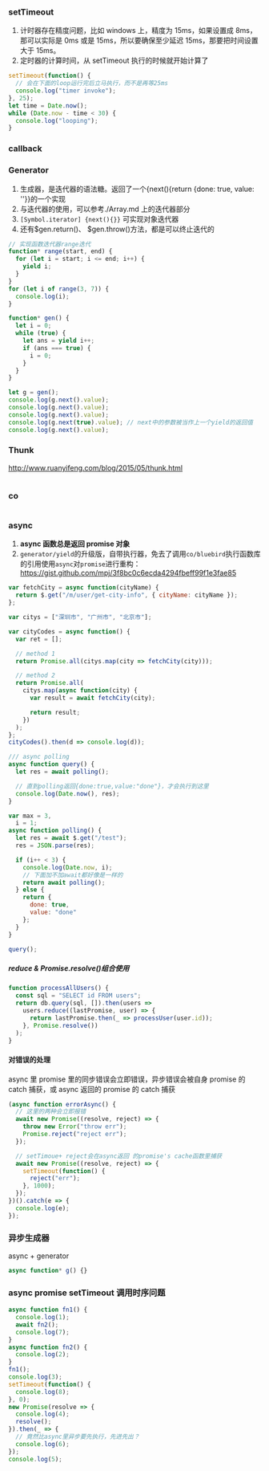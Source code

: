 ### setTimeout

1.  计时器存在精度问题，比如 windows 上，精度为 15ms，如果设置成 8ms，那可以实际是 0ms 或是 15ms，所以要确保至少延迟 15ms，那要把时间设置大于 15ms。
2.  定时器的计算时间，从 setTimeout 执行的时候就开始计算了

```js
setTimeout(function() {
  // 会在下面的loop运行完后立马执行，而不是再等25ms
  console.log("timer invoke");
}, 25);
let time = Date.now();
while (Date.now - time < 30) {
  console.log("looping");
}
```

### callback

### Generator

1.  生成器，是迭代器的语法糖。返回了一个{next(){return {done: true, value: ''}}的一个实现
2.  与迭代器的使用，可以参考./Array.md 上的迭代器部分
3.  `[Symbol.iterator] {next(){}}` 可实现对象迭代器
4.  还有$gen.return()、 $gen.throw()方法，都是可以终止迭代的

```js
// 实现函数迭代器range迭代
function* range(start, end) {
  for (let i = start; i <= end; i++) {
    yield i;
  }
}
for (let i of range(3, 7)) {
  console.log(i);
}

function* gen() {
  let i = 0;
  while (true) {
    let ans = yield i++;
    if (ans === true) {
      i = 0;
    }
  }
}

let g = gen();
console.log(g.next().value);
console.log(g.next().value);
console.log(g.next().value);
console.log(g.next(true).value); // next中的参数被当作上一个yield的返回值
console.log(g.next().value);
```

### Thunk

http://www.ruanyifeng.com/blog/2015/05/thunk.html

```js
```

### co

```js
```

### async

1.  **async 函数总是返回 promise 对象**
2.  `generator/yield`的升级版，自带执行器，免去了调用`co/bluebird`执行函数库的引用使用`async`对`promise`进行重构： https://gist.github.com/mpj/3f8bc0c6ecda4294fbeff99f1e3fae85

```js
var fetchCity = async function(cityName) {
  return $.get("/m/user/get-city-info", { cityName: cityName });
};

var citys = ["深圳市", "广州市", "北京市"];

var cityCodes = async function() {
  var ret = [];

  // method 1
  return Promise.all(citys.map(city => fetchCity(city)));

  // method 2
  return Promise.all(
    citys.map(async function(city) {
      var result = await fetchCity(city);

      return result;
    })
  );
};
cityCodes().then(d => console.log(d));

/// async polling
async function query() {
  let res = await polling();

  // 直到polling返回{done:true,value:"done"}，才会执行到这里
  console.log(Date.now(), res);
}

var max = 3,
  i = 1;
async function polling() {
  let res = await $.get("/test");
  res = JSON.parse(res);

  if (i++ < 3) {
    console.log(Date.now, i);
    // 下面加不加await都好像是一样的
    return await polling();
  } else {
    return {
      done: true,
      value: "done"
    };
  }
}

query();
```

##### reduce & Promise.resolve()组合使用

```js
function processAllUsers() {
  const sql = "SELECT id FROM users";
  return db.query(sql, []).then(users =>
    users.reduce((lastPromise, user) => {
      return lastPromise.then(_ => processUser(user.id));
    }, Promise.resolve())
  );
}
```

#### 对错误的处理

async 里 promise 里的同步错误会立即错误，异步错误会被自身 promise 的 catch 捕获，或 async 返回的 promise 的 catch 捕获

```js
(async function errorAsync() {
  // 这里的两种会立即报错
  await new Promise((resolve, reject) => {
    throw new Error("throw err");
    Promise.reject("reject err");
  });

  // setTimoue+ reject会在async返回 的promise's cache函数里捕获
  await new Promise((resolve, reject) => {
    setTimeout(function() {
      reject("err");
    }, 1000);
  });
})().catch(e => {
  console.log(e);
});
```

### 异步生成器

async + generator

```js
async function* g() {}
```

### async promise setTimeout 调用时序问题

```js
async function fn1() {
  console.log(1);
  await fn2();
  console.log(7);
}
async function fn2() {
  console.log(2);
}
fn1();
console.log(3);
setTimeout(function() {
  console.log(8);
}, 0);
new Promise(resolve => {
  console.log(4);
  resolve();
}).then(_ => {
  // 竟然比async里异步要先执行，先进先出？
  console.log(6);
});
console.log(5);
```
